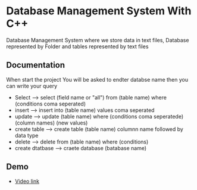 
# Database Management System With C++

Database Management System where we store data in text files, Database represented by Folder and tables represented by text files


## Documentation

When start the project You will be asked to endter databse name then you can write your query

- Select --> select (field name or "all") from (table name) where (conditions coma seperated)
- insert --> insert into (table name) values coma seperated
- update --> update (table name) where (conditions coma seperatede) (column names) (new values)
- create table --> create table (table name) columnn name followed by data type 
- delete --> delete from (table name) where (conditions)
- create dtatbase --> craete database (batabase name)



## Demo

- [Video link]("https://drive.google.com/file/d/1PUM4-YSB7NHMHP_kO9i3DLpIAGlcWto6/view?usp=sharing)
